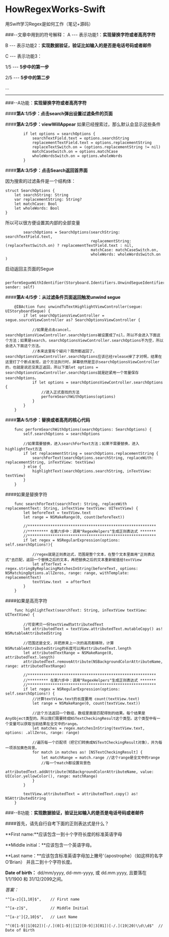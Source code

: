# HowRegexWorks-Swift
用Swift学习Regex是如何工作（笔记+源码）

###--文章中用到的符号解释：
A --- 表示功能1：**实现替换字符或者高亮字符**

B --- 表示功能2：**实现数据验证，验证比如输入的是否是电话号码或者邮件**

C --- 表示功能3：

1/5 --- **5步中的第一步**

2/5 --- **5步中的第二步**

...

---



###--A功能：**实现替换字符或者高亮字符**

####**第A:1/5步：点击search弹出设置过滤条件的页面**

####**第A:2/5步：viewWillAppear**
如果已经搜索过，那么默认会显示这些条件
```
        if let options = searchOptions {
            searchTextField.text = options.searchString
            replacementTextField.text = options.replacementString
            replaceTextSwitch.on = (options.replacementString != nil)
            matchCaseSwitch.on = options.matchCase
            wholeWordsSwitch.on = options.wholeWords
        }
```

####**第A:3/5步：点击Search返回首界面**

因为搜索的过滤条件是一个结构体：
```
struct SearchOptions {
    let searchString: String
    var replacementString: String?
    let matchCase: Bool
    let wholeWords: Bool
}
```

所以可以很方便设置其内部的全部变量
```
        searchOptions = SearchOptions(searchString: searchTextField.text,
                                      replacementString: (replaceTextSwitch.on) ? replacementTextField.text : nil,
                                      matchCase: matchCaseSwitch.on,
                                      wholeWords: wholeWordsSwitch.on )
```

启动返回主页面的Segue
```
        performSegueWithIdentifier(Storyboard.Identifiers.UnwindSegueIdentifier, sender: self)
```

####**第A:4/5步：从过滤条件页面返回触发unwind segue**
```
    @IBAction func unwindToTextHighlightViewController(segue: UIStoryboardSegue) {
        if let searchOptionsViewController = segue.sourceViewController as? SearchOptionsViewController {
            
            //如果是点击cancel，searchOptionsViewController.searchOptions被设置成了nil，所以不会进入下面这个方法；如果是search，searchOptionsViewController.searchOptions不为空，所以会进入下面这个方法。
            //本来这里有个疑问？既然都返回了，searchOptionsViewController.searchOptions应该已经release掉了才对啊，结果在这里打了个断点发现，这个方法执行时，屏幕依然是显示searchOptionsViewController的，也就是说还没真正返回，所以下面let options = searchOptionsViewController.searchOptions就是赶紧用一个常量保存searchOptions。
            if let options = searchOptionsViewController.searchOptions {
                //进入正式查找的方法
                performSearchWithOptions(options)
            }
        }
    }

```

####**第A:5/5步：替换或者高亮的核心代码**
```
    func performSearchWithOptions(searchOptions: SearchOptions) {
        self.searchOptions = searchOptions
        
        //如果需要替换，进入searchForText方法；如果不需要替换，进入highlightText方法
        if let replacementString = searchOptions.replacementString {
            searchForText(searchOptions.searchString, replaceWith: replacementString, inTextView: textView)
        } else {
            highlightText(searchOptions.searchString, inTextView: textView)
        }
    }

```

####如果是替换字符
```
    func searchForText(searchText: String, replaceWith replacementText: String, inTextView textView: UITextView) {
        let beforeText = textView.text
        let range = NSMakeRange(0, count(beforeText))
        
        //*********************************************************
        //********* 在第六步中：调用"RegexHelpers"生成正则表达式 *******
        //*********************************************************        
        if let regex = NSRegularExpression(options: self.searchOptions!){

            //regex就是正则表达式，范围是整个文本，在整个文本里面用"正则表达式"去匹配，返回一个替换之后的文本，再把替换之后的文本重新赋值给textView
            let afterText = regex.stringByReplacingMatchesInString(beforeText, options: NSMatchingOptions.allZeros, range: range, withTemplate: replacementText)
            textView.text  = afterText
        }
    }
```

####如果是高亮字符
```
    func highlightText(searchText: String, inTextView textView: UITextView) {

        //可变拷贝一份textView的attributedText
        let attributedText = textView.attributedText.mutableCopy() as! NSMutableAttributedString
        
        //范围还是全文，并把原来上一次的高亮都移除，计算NSMutableAttributedString的长度可以用attributedText.length
        let attributedTextRange = NSMakeRange(0, attributedText.length)
        attributedText.removeAttribute(NSBackgroundColorAttributeName, range: attributedTextRange)

        //*********************************************************
        //********* 在第六步中：调用"RegexHelpers"生成正则表达式 *******
        //*********************************************************
        if let regex = NSRegularExpression(options: self.searchOptions!) {
            //计算textView.text的长度要用 count(textView.text)
            let range = NSMakeRange(0, count(textView.text))

            //这个方法返回一个数组，数组里面是匹配得到的结果。每个结果是AnyObject类型的。所以我们需要转成NSTextCheckingResult这个类型。这个类型中有一个变量可以获取当前结果在全文中的range。
            let matches = regex.matchesInString(textView.text, options: .allZeros, range: range)
            
            //遍历每一个匹配项（把它们转换成NSTextCheckingResult对象），并为每一项添加黄色背景。
            for match in matches as! [NSTextCheckingResult] {
                let matchRange = match.range //这个range是全文中的range
                //每一个match都设置背景色
                attributedText.addAttribute(NSBackgroundColorAttributeName, value: UIColor.yellowColor(), range: matchRange)
            }
        }
        
        textView.attributedText = attributedText.copy() as! NSAttributedString
    }

```


###--B功能：**实现数据验证，验证比如输入的是否是电话号码或者邮件**

####首先，请先自行自考下面的正则表达式是什么？

**First name:**应该包含一到十个字符长度的标准英语字母

**Middle initial：**应该包含一个英语字母。

**Last name：**应该包含标准英语字母加上撇号‘（apostrophe）（如这样的名字 O’Brian） 并且二到十个字符长度。

**Date of birth：** dd/mm/yyyy, dd-mm-yyyy, 或 dd.mm.yyyy, 且要落在 1/1/1900 和 31/12/2099之间。


*答案：*

  `"^[a-z]{1,10}$",    // First name`
 
  `"^[a-z]$",          // Middle Initial`
  
  `"^[a-z']{2,10}$",   // Last Name`
  
  `"^(0[1-9]|1[012])[-/.](0[1-9]|[12][0-9]|3[01])[-/.](19|20)\\d\\d$"  // Date of Birth`



